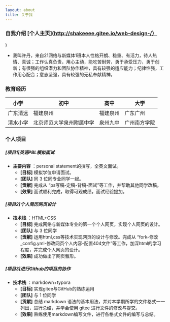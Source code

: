 ```yaml
---
layout: about
title: 关于我
---
```


### 自我介绍 [个人主页](http://shakeeee.gitee.io/web-design-/）
)
- 我叫许丹，来自21网络与新媒体1班本人性格开朗、稳重、有活力，待人热情、真诚；工作认真负责，用心主动，能吃苦耐劳，勇于承受压力，勇于创新；有很强的组织潜力和团队协作精神，具有较强的适应能力；纪律性强，工作用心配合；意志坚强，具有较强的无私奉献精神。
### 教育经历
小学 |初中 | 高中 | 大学
---|---|---|---
广东清远 | 福建泉州 | 福建泉州 | 广东广州
清水小学 |北京师范大学泉州附属中学 | 泉州九中 | 广州南方学院

### 个人项目
#####  [项目1]英语PBL模拟面试
*  **主要内容** ：personal statement的撰写，全英文面试。
   *  **[目标]** 模拟学位申请面试。
   *  **[团队]** 同 3 位同专业同学一起。
   *  **[贡献]** 完成从 “ps写稿-定稿-背稿-面试”等工作，并帮助其他同学改稿。
   *  **[效果]** 面试顺利完成，取得可观成绩，面试经验提加。

##### [项目2]个人简历网页设计
*  **技术栈** ：HTML+CSS
   *  **[目标]** 完成网络与新媒体专业的第一个个人网页，实现个人网页的设计。
   *  **[团队]** 与 3 位同学
   *  **[贡献]** 运用html,css等技术实现网页的设计与修改。完成从 “fork-修改_config.yml-修改网页个人内容-配置404文件”等工作，加深html的学习程度，并完成个人网页的设计。
   *  **[效果]** 成功做出了网页雏形。

##### [项目3]进行Github的项目的协作 
*  **技术栈** ：markdown+typora
   *  **[目标]** 实现gitee与GitHub的熟练运用
   *  **[团队]** 与 1 位同学
   *  **[贡献]** 总结 markdown 语法的基本用法，并对本学期所学的文件格式一一列出，进行总结，并学会使用 gitee 进行文件的修改与提交。
   *  **[效果]** 熟练使用markdown编写文件，进行各格式文件的编写与总结。
